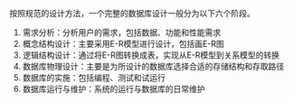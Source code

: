 按照规范的设计方法，一个完整的数据库设计一般分为以下六个阶段。
1. 需求分析：分析用户的需求，包括数据、功能和性能需求
2. 概念结构设计：主要采用E-R模型进行设计，包括画E-R图
3. 逻辑结构设计：通过将E-R图转换成表，实现从E-R模型到关系模型的转换
4. 数据库物理设计：主要是为所设计的数据库选择合适的存储结构和存取路径
5. 数据库的实施：包括编程、测试和试运行
6. 数据库运行与维护：系统的运行与数据库的日常维护

